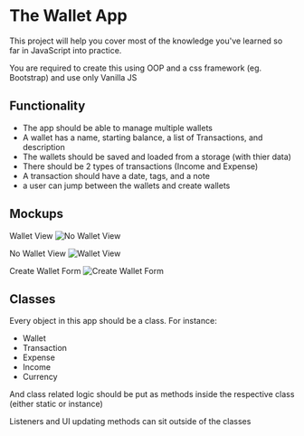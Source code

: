 # The Wallet App

This project will help you cover most of the knowledge you've learned so far in JavaScript into practice.

You are required to create this using OOP and a css framework (eg. Bootstrap) and use only Vanilla JS

## Functionality

- The app should be able to manage multiple wallets
- A wallet has a name, starting balance, a list of Transactions, and description
- The wallets should be saved and loaded from a storage (with thier data)
- There should be 2 types of transactions (Income and Expense)
- A transaction should have a date, tags, and a note
- a user can jump between the wallets and create wallets

## Mockups

Wallet View
![No Wallet View](https://github.com/ReCoded-Org/iq-bootcamp-wallet-project-students/blob/master/mockups/no-wallet-view.jpg?raw=true)

No Wallet View
![Wallet View](https://github.com/ReCoded-Org/iq-bootcamp-wallet-project-students/blob/master/mockups/wallet-view.jpg?raw=true)

Create Wallet Form
![Create Wallet Form](https://github.com/ReCoded-Org/iq-bootcamp-wallet-project-students/blob/master/mockups/create-wallet-form.jpg?raw=true)

## Classes

Every object in this app should be a class. For instance:

- Wallet
- Transaction
- Expense
- Income
- Currency

And class related logic should be put as methods inside the respective class (either static or instance)

Listeners and UI updating methods can sit outside of the classes

